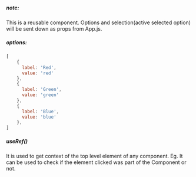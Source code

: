 ##### note: 
This is a reusable component. Options and selection(active selected option) will be sent down as props from App.js.

##### options: 
```javascript
[
    {
      label: 'Red',
      value: 'red'
    },
    {
      label: 'Green',
      value: 'green'
    },
    {
      label: 'Blue',
      value: 'blue'
    },
]

```

##### useRef()
It is used to get context of the top level element of any component.
Eg. It can be used to check if the element clicked was part of the Component or not.
